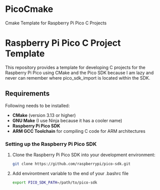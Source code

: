# PicoCmake
Cmake Template for Raspberry Pi Pico C Projects

# Raspberry Pi Pico C Project Template

This repository provides a template for developing C projects for the Raspberry Pi Pico using CMake and the Pico SDK because I am lazy and never can remember where pico_sdk_import is located within the SDK.

## Requirements

Following needs to be installed:

- **CMake** (version 3.13 or higher)
- **GNU Make** (I use Ninja because it has a cooler name)
- **Raspberry Pi Pico SDK**
- **ARM GCC Toolchain** for compiling C code for ARM architectures

### Setting up the Raspberry Pi Pico SDK

1. Clone the Raspberry Pi Pico SDK into your development environment:

   ```bash
   git clone https://github.com/raspberrypi/pico-sdk.git

2. Add environtment variable to the end of your .bashrc file

    ```bash
    export PICO_SDK_PATH=/path/to/pico-sdk